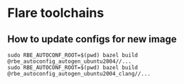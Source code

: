 # Flare toolchains

## How to update configs for new image

```
sudo RBE_AUTOCONF_ROOT=$(pwd) bazel build @rbe_autoconfig_autogen_ubuntu2004//...
sudo RBE_AUTOCONF_ROOT=$(pwd) bazel build @rbe_autoconfig_autogen_ubuntu2004_clang//...
```
